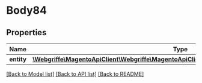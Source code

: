 # Body84

## Properties
Name | Type | Description | Notes
------------ | ------------- | ------------- | -------------
**entity** | [**\Webgriffe\MagentoApiClient\Webgriffe\MagentoApiClient\Model\SalesDataShipmentTrackInterface**](SalesDataShipmentTrackInterface.md) |  | 

[[Back to Model list]](../README.md#documentation-for-models) [[Back to API list]](../README.md#documentation-for-api-endpoints) [[Back to README]](../README.md)


